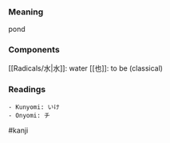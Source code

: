 ### Meaning

pond

### Components

[[Radicals/水|水]]: water [[也]]: to be (classical)

### Readings

```
- Kunyomi: いけ
- Onyomi: チ
```

#kanji